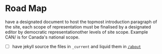 # Road Map

have a designated document to host the topmost introduction paragraph of the site, each scope of representation must be finalised by a designated editor by democratic representationother levels of site scope. Example CAN/ is for Canada's national scope. 

<!-- @Idea :/contributions/role_of_tech 
Presentation and Repressentation is the key to using services, as representing technologies and their yielders of power, assured by some very well known and established techologies, of can
-->

- [ ] have jekyll source the files in `_current` and liquid them in [`/about`]("/about") 
